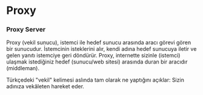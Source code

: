 # Proxy 

### Proxy Server
Proxy (vekil sunucu), istemci ile hedef sunucu arasında aracı görevi gören bir sunucudur. İstemcinin isteklerini alır, kendi adına hedef sunucuya iletir ve gelen yanıtı istemciye geri döndürür. Proxy, internette sizinle (istemci) ulaşmak istediğiniz hedef (sunucu/web sitesi) arasında duran bir aracıdır (middleman).

Türkçedeki "vekil" kelimesi aslında tam olarak ne yaptığını açıklar: Sizin adınıza vekâleten hareket eder.

